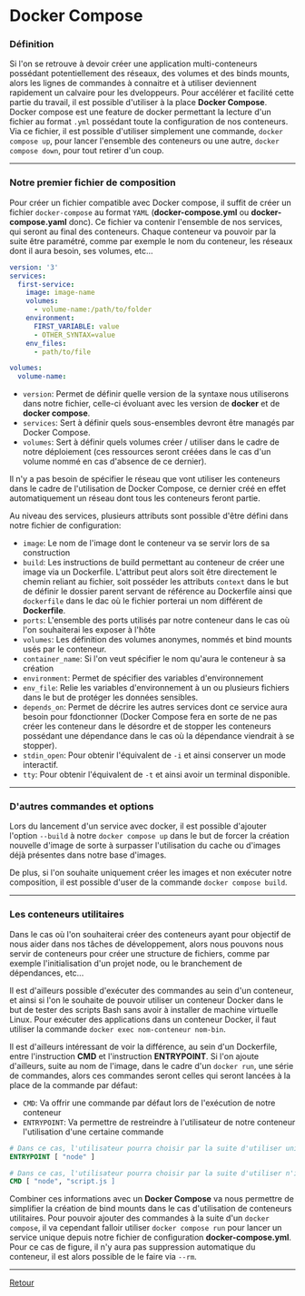 # Docker Compose

### Définition

Si l'on se retrouve à devoir créer une application multi-conteneurs possédant potentiellement des réseaux, des volumes et des binds mounts, alors les lignes de commandes à connaitre et à utiliser deviennent rapidement un calvaire pour les dveloppeurs. Pour accélérer et facilité cette partie du travail, il est possible d'utiliser à la place **Docker Compose**. Docker compose est une feature de docker permettant la lecture d'un fichier au format `.yml` possédant toute la configuration de nos conteneurs. Via ce fichier, il est possible d'utiliser simplement une commande, `docker compose up`, pour lancer l'ensemble des conteneurs ou une autre, `docker compose down`, pour tout retirer d'un coup.

---

### Notre premier fichier de composition

Pour créer un fichier compatible avec Docker compose, il suffit de créer un fichier `docker-compose` au format `YAML` (**docker-compose.yml** ou **docker-compose.yaml** donc). Ce fichier va contenir l'ensemble de nos services, qui seront au final des conteneurs. Chaque conteneur va pouvoir par la suite être paramétré, comme par exemple le nom du conteneur, les réseaux dont il aura besoin, ses volumes, etc...

```yaml
version: '3'
services:
  first-service:
    image: image-name
    volumes: 
      - volume-name:/path/to/folder
    environment:
      FIRST_VARIABLE: value
      - OTHER_SYNTAX=value
    env_files:
      - path/to/file

volumes: 
  volume-name:
```

* `version`: Permet de définir quelle version de la syntaxe nous utiliserons dans notre fichier, celle-ci évoluant avec les version de **docker** et de **docker compose**.
* `services`: Sert à définir quels sous-ensembles devront être managés par Docker Compose.
* `volumes`: Sert à définir quels volumes créer / utiliser dans le cadre de notre déploiement (ces ressources seront créées dans le cas d'un volume nommé en cas d'absence de ce dernier).

Il n'y a pas besoin de spécifier le réseau que vont utiliser les conteneurs dans le cadre de l'utilisation de Docker Compose, ce dernier créé en effet automatiquement un réseau dont tous les conteneurs feront partie. 

Au niveau des services, plusieurs attributs sont possible d'être défini dans notre fichier de configuration:
* `image`: Le nom de l'image dont le conteneur va se servir lors de sa construction
* `build`: Les instructions de build permettant au conteneur de créer une image via un Dockerfile. L'attribut peut alors soit être directement le chemin reliant au fichier, soit posséder les attributs `context` dans le but de définir le dossier parent servant de référence au Dockerfile ainsi que `dockerfile` dans le dac où le fichier porterai un nom différent de **Dockerfile**.
* `ports`: L'ensemble des ports utilisés par notre conteneur dans le cas où l'on souhaiterai les exposer à l'hôte
* `volumes`: Les définition des volumes anonymes, nommés et bind mounts usés par le conteneur.
* `container_name`: Si l'on veut spécifier le nom qu'aura le conteneur à sa création 
* `environment`: Permet de spécifier des variables d'environnement
* `env_file`: Relie les variables d'environnement à un ou plusieurs fichiers dans le but de protéger les données sensibles.
* `depends_on`: Permet de décrire les autres services dont ce service aura besoin pour fdonctionner (Docker Compose fera en sorte de ne pas créer les conteneur dans le désordre et de stopper les conteneurs possédant une dépendance dans le cas où la dépendance viendrait à se stopper).
* `stdin_open`: Pour obtenir l'équivalent de `-i` et ainsi conserver un mode interactif.
* `tty`: Pour obtenir l'équivalent de `-t` et ainsi avoir un terminal disponible.

---

### D'autres commandes et options

Lors du lancement d'un service avec docker, il est possible d'ajouter l'option `--build` à notre `docker compose up` dans le but de forcer la création nouvelle d'image de sorte à surpasser l'utilisation du cache ou d'images déjà présentes dans notre base d'images.

De plus, si l'on souhaite uniquement créer les images et non exécuter notre composition, il est possible d'user de la commande `docker compose build`.

---

### Les conteneurs utilitaires

Dans le cas où l'on souhaiterai créer des conteneurs ayant pour objectif de nous aider dans nos tâches de développement, alors nous pouvons nous servir de conteneurs pour créer une structure de fichiers, comme par exemple l'initialisation d'un projet node, ou le branchement de dépendances, etc...

Il est d'ailleurs possible d'exécuter des commandes au sein d'un conteneur, et ainsi si l'on le souhaite de pouvoir utiliser un conteneur Docker dans le but de tester des scripts Bash sans avoir à installer de machine virtuelle Linux. Pour exécuter des applications dans un conteneur Docker, il faut utiliser la commande `docker exec nom-conteneur nom-bin`. 

Il est d'ailleurs intéressant de voir la différence, au sein d'un Dockerfile, entre l'instruction **CMD** et l'instruction **ENTRYPOINT**. Si l'on ajoute d'ailleurs, suite au nom de l'image, dans le cadre d'un `docker run`, une série de commandes, alors ces commandes seront celles qui seront lancées à la place de la commande par défaut:

- `CMD`: Va offrir une commande par défaut lors de l'exécution de notre conteneur 
- `ENTRYPOINT`: Va permettre de restreindre à l'utilisateur de notre conteneur l'utilisation d'une certaine commande

```dockerfile
# Dans ce cas, l'utilisateur pourra choisir par la suite d'utiliser uniquement des commandes en lien avec le début de la commande: 'node ...'
ENTRYPOINT [ "node" ]

# Dans ce cas, l'utilisateur pourra choisir par la suite d'utiliser n'importe quelle commande à la place de celle choisie ici par défaut
CMD [ "node", "script.js ]
```

Combiner ces informations avec un **Docker Compose** va nous permettre de simplifier la création de bind mounts dans le cas d'utilisation de conteneurs utilitaires. Pour pouvoir ajouter des commandes à la suite d'un `docker compose`, il va cependant falloir utiliser `docker compose run` pour lancer un service unique depuis notre fichier de configuration **docker-compose.yml**. Pour ce cas de figure, il n'y aura pas suppression automatique du conteneur, il est alors possible de le faire via `--rm`.

---

[Retour](../../README.md)
